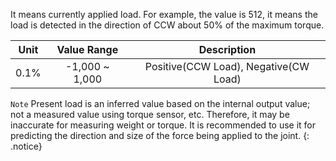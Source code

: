 It means currently applied load.
For example, the value is 512, it means the load is detected in the direction of CCW about 50% of the maximum torque.

| Unit  | Value Range   | Description |
| :---: | :-----------: | :---: |
| 0.1%  | -1,000 ~ 1,000| Positive(CCW Load), Negative(CW Load) |

`Note` Present load is an inferred value based on the internal output value; not a measured value using torque sensor, etc. Therefore, it may be inaccurate for measuring weight or torque. It is recommended to use it for predicting the direction and size of the force being applied to the joint.
{: .notice}
